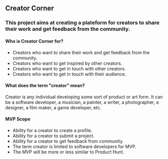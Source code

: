## Creator Corner


### This project aims at creating a plateform for creators to share their work and get feedback from the community. 

#### Who is Creator Corner for?
- Creators who want to share their work and get feedback from the community.
- Creators who want to get inspired by other creators.
- Creators who want to get in touch with other creators.
- Creators who want to get in touch with their audience.

#### What does the term "creator" mean?
Creator is any individual developing some sort of product or art form. It can be a software developer, a musician, a painter, a writer, a photographer, a designer, a film maker, a game developer, etc.


#### MVP Scope
- Ability for a creator to create a profile.
- Ability for a creator to submit a project.
- Ability for a creator to get feedback from community.
- The term creator is limited to software developers for MVP.
- The MVP will be more or less similar to Product Hunt.